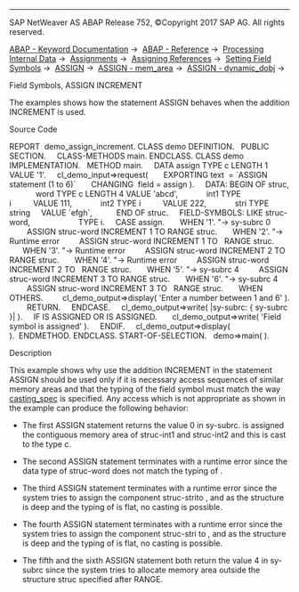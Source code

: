   

* * *

SAP NetWeaver AS ABAP Release 752, ©Copyright 2017 SAP AG. All rights reserved.

[ABAP - Keyword Documentation](https://help.sap.com/doc/abapdocu_752_index_htm/7.52/en-US/abenabap.htm) →  [ABAP - Reference](https://help.sap.com/doc/abapdocu_752_index_htm/7.52/en-US/abenabap_reference.htm) →  [Processing Internal Data](https://help.sap.com/doc/abapdocu_752_index_htm/7.52/en-US/abenabap_data_working.htm) →  [Assignments](https://help.sap.com/doc/abapdocu_752_index_htm/7.52/en-US/abenvalue_assignments.htm) →  [Assigning References](https://help.sap.com/doc/abapdocu_752_index_htm/7.52/en-US/abenreference_assignments.htm) →  [Setting Field Symbols](https://help.sap.com/doc/abapdocu_752_index_htm/7.52/en-US/abenset_field_symbols.htm) →  [ASSIGN](https://help.sap.com/doc/abapdocu_752_index_htm/7.52/en-US/abapassign.htm) →  [ASSIGN - mem\_area](https://help.sap.com/doc/abapdocu_752_index_htm/7.52/en-US/abapassign_mem_area.htm) →  [ASSIGN - dynamic\_dobj](https://help.sap.com/doc/abapdocu_752_index_htm/7.52/en-US/abapassign_mem_area_dynamic_dobj.htm) → 

Field Symbols, ASSIGN INCREMENT

The examples shows how the statement ASSIGN behaves when the addition INCREMENT is used.

Source Code

REPORT  demo\_assign\_increment.
CLASS demo DEFINITION.
  PUBLIC SECTION.
    CLASS-METHODS main.
ENDCLASS.
CLASS demo IMPLEMENTATION.
  METHOD main.
    DATA assign TYPE c LENGTH 1 VALUE '1'.
    cl\_demo\_input=>request(
      EXPORTING text  = \`ASSIGN statement (1 to 6)\`
      CHANGING  field = assign ).
    DATA: BEGIN OF struc,
            word TYPE c LENGTH 4 VALUE 'abcd',
            int1 TYPE i          VALUE 111,
            int2 TYPE i          VALUE 222,
            stri TYPE string     VALUE \`efgh\`,
          END OF struc.
    FIELD-SYMBOLS: <word> LIKE struc-word,
                   <int>  TYPE i.
    CASE assign.
      WHEN '1'. "-> sy-subrc 0
        ASSIGN struc-word INCREMENT 1 TO <word> RANGE struc.
      WHEN '2'. "-> Runtime error
        ASSIGN struc-word INCREMENT 1 TO <int>  RANGE struc.
      WHEN '3'. "-> Runtime error
        ASSIGN struc-word INCREMENT 2 TO <word> RANGE struc.
      WHEN '4'. "-> Runtime error
        ASSIGN struc-word INCREMENT 2 TO <int>  RANGE struc.
      WHEN '5'. "-> sy-subrc 4
        ASSIGN struc-word INCREMENT 3 TO <word> RANGE struc.
      WHEN '6'. "-> sy-subrc 4
        ASSIGN struc-word INCREMENT 3 TO <int>  RANGE struc.
      WHEN OTHERS.
        cl\_demo\_output=>display( 'Enter a number between 1 and 6' ).
        RETURN.
    ENDCASE.
    cl\_demo\_output=>write( |sy-subrc: { sy-subrc }| ).
    IF <word> IS ASSIGNED OR <int> IS ASSIGNED.
      cl\_demo\_output=>write( 'Field symbol is assigned' ).
    ENDIF.
    cl\_demo\_output=>display( ).  ENDMETHOD.
ENDCLASS.
START-OF-SELECTION.
  demo=>main( ).

Description

This example shows why use the addition INCREMENT in the statement ASSIGN should be used only if it is necessary access sequences of similar memory areas and that the typing of the field symbol must match the way [casting\_spec](https://help.sap.com/doc/abapdocu_752_index_htm/7.52/en-US/abapassign_casting.htm) is specified. Any access which is not appropriate as shown in the example can produce the following behavior:

-   The first ASSIGN statement returns the value 0 in sy-subrc. <word> is assigned the contiguous memory area of struc-int1 and struc-int2 and this is cast to the type c.

-   The second ASSIGN statement terminates with a runtime error since the data type of struc-word does not match the typing of <int>.

-   The third ASSIGN statement terminates with a runtime error since the system tries to assign the component struc-strito <word>, and as the structure is deep and the typing of <word> is flat, no casting is possible.

-   The fourth ASSIGN statement terminates with a runtime error since the system tries to assign the component struc-stri to <int>, and as the structure is deep and the typing of <int> is flat, no casting is possible.

-   The fifth and the sixth ASSIGN statement both return the value 4 in sy-subrc since the system tries to allocate memory area outside the structure struc specified after RANGE.
